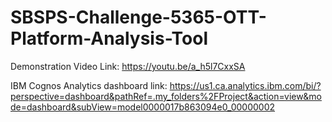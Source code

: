 # SBSPS-Challenge-5365-OTT-Platform-Analysis-Tool
Demonstration Video Link: https://youtu.be/a_h5l7CxxSA

IBM Cognos Analytics dashboard link: https://us1.ca.analytics.ibm.com/bi/?perspective=dashboard&pathRef=.my_folders%2FProject&action=view&mode=dashboard&subView=model0000017b863094e0_00000002
